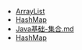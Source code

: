
- [ArrayList](ArrayList.md)
- [HashMap](HashMap.md)
- [Java基础-集合.md](Java基础-集合.md)
- [HashMap](List集合的坑.md)


 
